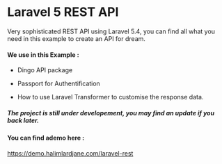 # Laravel 5 REST API

Very sophisticated REST API using Laravel 5.4, you can find all what you need in this example to create an API for dream.

#### We use in this Example :

- Dingo API package

- Passport for Authentification

- How to use Laravel Transformer to customise the response data.



##### The project is still under developement, you may find an update if you back later.



#### You can find ademo here : 
https://demo.halimlardjane.com/laravel-rest



